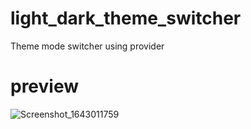 # light_dark_theme_switcher
Theme mode switcher using provider

# preview
![Screenshot_1643011759](https://user-images.githubusercontent.com/49438937/150745164-27001f9c-0739-4f7f-9654-31bf660c51b5.png)
